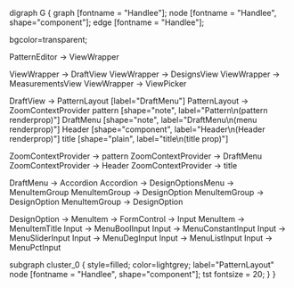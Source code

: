 digraph G {
  graph [fontname = "Handlee"];
  node [fontname = "Handlee", shape="component"];
  edge [fontname = "Handlee"];

  bgcolor=transparent;

  PatternEditor -> ViewWrapper
  
  ViewWrapper -> DraftView
  ViewWrapper -> DesignsView
  ViewWrapper -> MeasurementsView
  ViewWrapper -> ViewPicker
  
  DraftView -> PatternLayout [label="DraftMenu"]
  PatternLayout -> ZoomContextProvider
  pattern [shape="note", label="Pattern\n(pattern renderprop)"]
  DraftMenu [shape="note", label="DraftMenu\n(menu renderprop)"]
  Header [shape="component", label="Header\n(Header renderprop)"]
  title [shape="plain", label="title\n(title prop)"]
  
  ZoomContextProvider -> pattern
  ZoomContextProvider -> DraftMenu
  ZoomContextProvider -> Header
  ZoomContextProvider -> title
  
  DraftMenu -> Accordion
  Accordion -> DesignOptionsMenu -> MenuItemGroup 
  MenuItemGroup -> DesignOption
  MenuItemGroup -> DesignOption
  MenuItemGroup -> DesignOption

  DesignOption -> MenuItem -> FormControl -> Input
  MenuItem -> MenuItemTitle
  Input -> MenuBoolInput
  Input -> MenuConstantInput
  Input -> MenuSliderInput
  Input -> MenuDegInput
  Input -> MenuListInput
  Input -> MenuPctInput
  
  
  
  subgraph cluster_0 {
    style=filled;
    color=lightgrey;
    label="PatternLayout"
    node [fontname = "Handlee", shape="component"];
    tst
    fontsize = 20;
  }
}

